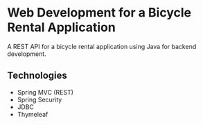 # Web Development for a Bicycle Rental Application
A REST API for a bicycle rental application using Java for backend development.

## Technologies
* Spring MVC (REST)
* Spring Security
* JDBC
* Thymeleaf
